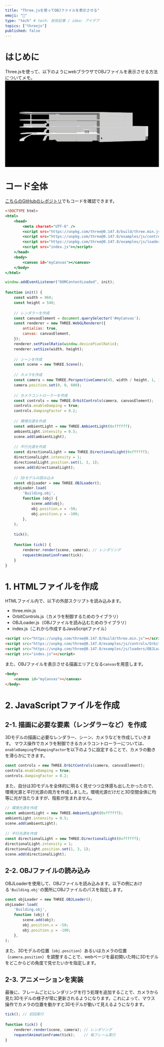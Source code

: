 ```yaml
---
title: "Three.jsを使ってOBJファイルを表示させる"
emoji: "🚥"
type: "tech" # tech: 技術記事 / idea: アイデア
topics: ["threejs"]
published: false
---
```

# はじめに
Three.jsを使って、以下のようにwebブラウザでOBJファイルを表示させる方法についてメモ。
![Demo Movie](/images/three-js-obj/image1.gif)

# コード全体
[こちらのGitHubのレポジトリ](https://github.com/ekito-station/building-viewer-threejs)でもコードを確認できます。
```html:index.html
<!DOCTYPE html>
<html>
    <head>
        <meta charset="UTF-8" />
        <script src="https://unpkg.com/three@0.147.0/build/three.min.js"></script>
        <script src="https://unpkg.com/three@0.147.0/examples/js/controls/OrbitControls.js"></script>
        <script src="https://unpkg.com/three@0.147.0/examples/js/loaders/OBJLoader.js"></script>
        <script src="index.js"></script>
    </head>
    <body>
        <canvas id="myCanvas"></canvas>
    </body>
</html>
```
```js:index.js
window.addEventListener("DOMContentLoaded", init);

function init() {
    const width = 960;
    const height = 540;

    // レンダラーを作成
    const canvasElement = document.querySelector('#myCanvas');
    const renderer = new THREE.WebGLRenderer({
        antialias: true,
        canvas: canvasElement,
    });
    renderer.setPixelRatio(window.devicePixelRatio);
    renderer.setSize(width, height);

    // シーンを作成
    const scene = new THREE.Scene();

    // カメラを作成
    const camera = new THREE.PerspectiveCamera(45, width / height, 1, 10000);
    camera.position.set(0, 0, 600);

    // カメラコントローラーを作成
    const controls = new THREE.OrbitControls(camera, canvasElement);
    controls.enableDamping = true;
    controls.dampingFactor = 0.2;

    // 環境光源を作成
    const ambientLight = new THREE.AmbientLight(0xffffff);
    ambientLight.intensity = 0.5;
    scene.add(ambientLight);

    // 平行光源を作成
    const directionalLight = new THREE.DirectionalLight(0xffffff);
    directionalLight.intensity = 1;
    directionalLight.position.set(1, 3, 1);
    scene.add(directionalLight);

    // 3Dモデルの読み込み
    const objLoader = new THREE.OBJLoader();
    objLoader.load(
        'Building.obj',
        function (obj) {
            scene.add(obj);
            obj.position.x = -50;
            obj.position.y = -100;
        },
    );

    tick();

    function tick() {
        renderer.render(scene, camera); // レンダリング
        requestAnimationFrame(tick);
    }
}
```

# 1. HTMLファイルを作成
HTMLファイル内で、以下の外部スクリプトを読み込みます。
- three.min.js
- OrbitControls.js（カメラを制御するためのライブラリ）
- OBJLoader.js（OBJファイルを読み込むためのライブラリ）
- index.js（これから作成するJavaScriptファイル）
```html
<script src="https://unpkg.com/three@0.147.0/build/three.min.js"></script>
<script src="https://unpkg.com/three@0.147.0/examples/js/controls/OrbitControls.js"></script>
<script src="https://unpkg.com/three@0.147.0/examples/js/loaders/OBJLoader.js"></script>
<script src="index.js"></script>
```
また、OBJファイルを表示させる描画エリアとなる`canvas`を用意します。
```html
<body>
    <canvas id="myCanvas"></canvas>
</body>
```
# 2. JavaScriptファイルを作成
## 2-1. 描画に必要な要素（レンダラーなど）を作成
3Dモデルの描画に必要なレンダラー、シーン、カメラなどを作成していきます。
マウス操作でカメラを制御できるカメラコントローラーについては、`enableDamping`や`dampingFactor`を以下のように設定することで、カメラの動きを滑らかにできます。
```js
const controls = new THREE.OrbitControls(camera, canvasElement);
controls.enableDamping = true;
controls.dampingFactor = 0.2;
```
また、自分は3Dモデルを全体的に明るく見せつつ立体感も出したかったので、環境光源と平行光源の両方を作成しました。環境光源だけだと3D空間全体に均等に光が当たりますが、陰影が生まれません。
```js
// 環境光源を作成
const ambientLight = new THREE.AmbientLight(0xffffff);
ambientLight.intensity = 0.5;
scene.add(ambientLight);

// 平行光源を作成
const directionalLight = new THREE.DirectionalLight(0xffffff);
directionalLight.intensity = 1;
directionalLight.position.set(1, 3, 1);
scene.add(directionalLight);
```
## 2-2. OBJファイルの読み込み
OBJLoaderを使用して、OBJファイルを読み込みます。以下の例における`'Building.obj'`の箇所にOBJファイルのパスを指定します。
```js
const objLoader = new THREE.OBJLoader();
objLoader.load(
    'Building.obj',
    function (obj) {
        scene.add(obj);
        obj.position.x = -50;
        obj.position.y = -100;
    },
);
```
また、3Dモデルの位置（`obj.position`）あるいはカメラの位置（`camera.position`）を調整することで、webページを最初開いた時に3Dモデルをどこからどの角度で見せたいかを指定します。

## 2-3. アニメーションを実装
最後に、フレームごとにレンダリングを行う処理を追加することで、カメラから見た3Dモデルの様子が常に更新されるようになります。これによって、マウス操作でカメラの位置を動かすと3Dモデルが動いて見えるようになります。
```js
tick(); // 初回実行

function tick() {
    renderer.render(scene, camera); // レンダリング
    requestAnimationFrame(tick);    // 毎フレーム実行
}
```


